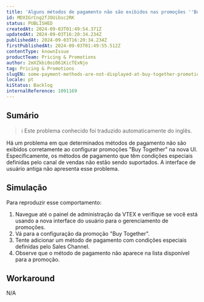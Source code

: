 ```yaml
---
title: 'Alguns métodos de pagamento não são exibidos nas promoções ''Buy Together'' na nova interface do usuário'
id: MDXIGrCng2fJOUibsc2RK
status: PUBLISHED
createdAt: 2024-09-03T01:49:54.371Z
updatedAt: 2024-09-03T16:20:34.234Z
publishedAt: 2024-09-03T16:20:34.234Z
firstPublishedAt: 2024-09-03T01:49:55.512Z
contentType: knownIssue
productTeam: Pricing & Promotions
author: 2mXZkbi0oi061KicTExNjo
tag: Pricing & Promotions
slugEN: some-payment-methods-are-not-displayed-at-buy-together-promotions-on-the-new-ui
locale: pt
kiStatus: Backlog
internalReference: 1091169
---
```


## Sumário

>ℹ️ Este problema conhecido foi traduzido automaticamente do inglês.


Há um problema em que determinados métodos de pagamento não são exibidos corretamente ao configurar promoções "Buy Together" na nova UI. Especificamente, os métodos de pagamento que têm condições especiais definidas pelo canal de vendas não estão sendo suportados. A interface de usuário antiga não apresenta esse problema.

## Simulação


Para reproduzir esse comportamento:

1. Navegue até o painel de administração da VTEX e verifique se você está usando a nova interface do usuário para o gerenciamento de promoções.
2. Vá para a configuração da promoção "Buy Together".
3. Tente adicionar um método de pagamento com condições especiais definidas pelo Sales Channel.
4. Observe que o método de pagamento não aparece na lista disponível para a promoção.



## Workaround


N/A





